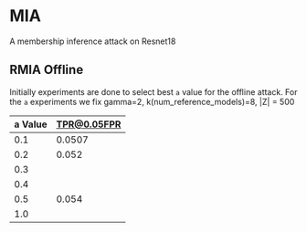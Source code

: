 # MIA
A membership inference attack on Resnet18

## RMIA Offline

Initially experiments are done to select best `a` value for the offline attack.
For the `a` experiments we fix gamma=2, k(num_reference_models)=8, |Z| = 500

| a Value | TPR@0.05FPR |
|---------|-------------|
| 0.1     | 0.0507      |
| 0.2     | 0.052       |
| 0.3     |             |
| 0.4     |             |
| 0.5     | 0.054       |
| 1.0     |             |
